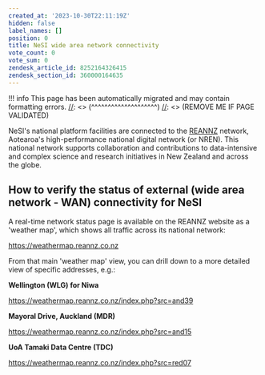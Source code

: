 ```yaml
---
created_at: '2023-10-30T22:11:19Z'
hidden: false
label_names: []
position: 0
title: NeSI wide area network connectivity
vote_count: 0
vote_sum: 0
zendesk_article_id: 8252164326415
zendesk_section_id: 360000164635
---
```




[//]: <> (REMOVE ME IF PAGE VALIDATED)
[//]: <> (vvvvvvvvvvvvvvvvvvvv)
!!! info
    This page has been automatically migrated and may contain formatting errors.
[//]: <> (^^^^^^^^^^^^^^^^^^^^)
[//]: <> (REMOVE ME IF PAGE VALIDATED)

<p><span><span class="ui-provider ed bdq bdr bds bdt bdu bdv bdw bdx bdy bdz bea beb bec bed bee bef beg beh bei bej bek bel bem ben beo bep beq ber bes bet beu bev bew bex" dir="ltr">NeSI's national platform facilities are connected to the <a href="https://www.reannz.co.nz/">REANNZ</a> network, Aotearoa's high-performance national digital network (or NREN). This national network supports collaboration and contributions to data-intensive and complex science and research initiatives in New Zealand and across the globe. </span></span></p>
<h2 id="01HE1B5746XG3FP4TDWKNV2B0V"><span><span class="ui-provider ed bdq bdr bds bdt bdu bdv bdw bdx bdy bdz bea beb bec bed bee bef beg beh bei bej bek bel bem ben beo bep beq ber bes bet beu bev bew bex" dir="ltr">How to verify the status of external (wide area network - WAN) connectivity for NeSI</span></span></h2>
<p><span><span class="ui-provider ed bdq bdr bds bdt bdu bdv bdw bdx bdy bdz bea beb bec bed bee bef beg beh bei bej bek bel bem ben beo bep beq ber bes bet beu bev bew bex" dir="ltr">A real-time network status page is available on the REANNZ website as a 'weather map', which shows all traffic across its national network:</span></span></p>
<p><span><span class="ui-provider ed bdq bdr bds bdt bdu bdv bdw bdx bdy bdz bea beb bec bed bee bef beg beh bei bej bek bel bem ben beo bep beq ber bes bet beu bev bew bex" dir="ltr"><a class="fui-Link ___10kug0w f3rmtva f1ewtqcl fyind8e f1k6fduh f1w7gpdv fk6fouc fjoy568 figsok6 f1hu3pq6 f11qmguv f19f4twv f1tyq0we f1g0x7ka fhxju0i f1qch9an f1cnd47f fqv5qza f1vmzxwi f1o700av f13mvf36 f1cmlufx f9n3di6 f1ids18y f1tx3yz7 f1deo86v f1eh06m1 f1iescvh fhgqx19 f1olyrje f1p93eir f1nev41a f1h8hb77 f1lqvz6u f10aw75t fsle3fq f17ae5zn" title="https://weathermap.reannz.co.nz/" href="https://weathermap.reannz.co.nz" target="_blank" rel="noopener noreferrer" aria-label="Link https://weathermap.reannz.co.nz">https://weathermap.reannz.co.nz</a></span></span></p>
<p><span>From that main 'weather map' view, you can drill down to a more detailed view of specific addresses, e.g.:</span></p>
<p><span><strong>Wellington (WLG) for Niwa</strong></span></p>
<p><a href="https://weathermap.reannz.co.nz/index.php?src=and39" target="_blank" rel="noopener noreferrer">https://weathermap.reannz.co.nz/index.php?src=and39</a></p>
<p><span><strong>Mayoral Drive, Auckland (MDR)</strong></span></p>
<p><span><a href="https://weathermap.reannz.co.nz/index.php?src=and15">https://weathermap.reannz.co.nz/index.php?src=and15</a></span></p>
<p><span><strong>UoA Tamaki Data Centre (TDC)</strong></span></p>
<p><a href="https://weathermap.reannz.co.nz/index.php?src=red07" target="_blank" rel="noopener noreferrer">https://weathermap.reannz.co.nz/index.php?src=red07</a></p>
<p> </p>
<p> </p>